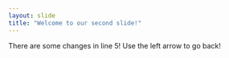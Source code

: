 ```yaml
---
layout: slide
title: "Welcome to our second slide!"
---
```

There are some changes in line 5!
Use the left arrow to go back!
